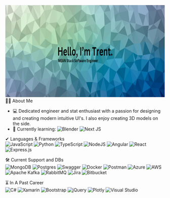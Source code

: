 <img height=290 src="githubReadMeBannerBackgroundv2.png"></img>
<br/>
👨‍💻 About Me
- 💻 Dedicated engineer and stat enthusiast with a passion for designing and creating modern intuitive UI's. I also enjoy creating 3D models on the side.
- 🌱 Currently learning: 
![Blender](https://img.shields.io/badge/blender-%23F5792A.svg?style=flat-square&logo=blender&logoColor=white)
![Next JS](https://img.shields.io/badge/Next-black?style=flat-square&logo=next.js&logoColor=white)

✔ Languages & Frameworks
<br/>
![JavaScript](https://img.shields.io/badge/javascript-%23323330.svg?style=flat-square&logo=javascript&logoColor=%23F7DF1E)
![Python](https://img.shields.io/badge/python-3670A0?style=flat-square&logo=python&logoColor=ffdd54)
![TypeScript](https://img.shields.io/badge/typescript-%23007ACC.svg?style=flat-square&logo=typescript&logoColor=white)
![NodeJS](https://img.shields.io/badge/node.js-6DA55F?style=flat-square&logo=node.js&logoColor=white)
![Angular](https://img.shields.io/badge/angular-%23DD0031.svg?style=flat-square&logo=angular&logoColor=white)
![React](https://img.shields.io/badge/react-%2320232a.svg?style=flat-square&logo=react&logoColor=%2361DAFB)
![Express.js](https://img.shields.io/badge/express.js-%23404d59.svg?style=flat-square&logo=express&logoColor=%2361DAFB)


🛠 Current Support and DBs
<br/>
![MongoDB](https://img.shields.io/badge/MongoDB-%234ea94b.svg?style=flat-square&logo=mongodb&logoColor=white)
![Postgres](https://img.shields.io/badge/postgres-%23316192.svg?style=flat-square&logo=postgresql&logoColor=white)
![Swagger](https://img.shields.io/badge/-Swagger-%23Clojure?style=flat-square&logo=swagger&logoColor=white)
![Docker](https://img.shields.io/badge/docker-%230db7ed.svg?style=flat-square&logo=docker&logoColor=white)
![Postman](https://img.shields.io/badge/Postman-FF6C37?style=flat-square&logo=postman&logoColor=white)
![Azure](https://img.shields.io/badge/azure-%230072C6.svg?style=flat-square&logo=microsoftazure&logoColor=white)
![AWS](https://img.shields.io/badge/AWS-%23FF9900.svg?style=flat-square&logo=amazon-aws&logoColor=white)
![Apache Kafka](https://img.shields.io/badge/Apache%20Kafka-000?style=flat-square&logo=apachekafka)
![RabbitMQ](https://img.shields.io/badge/Rabbitmq-FF6600?style=flat-square&logo=rabbitmq&logoColor=white)
![Jira](https://img.shields.io/badge/jira-%230A0FFF.svg?style=flat-square&logo=jira&logoColor=white)
![Bitbucket](https://img.shields.io/badge/bitbucket-%230047B3.svg?style=flat-square&logo=bitbucket&logoColor=white)


⏳ In A Past Career
<br/>
![C#](https://img.shields.io/badge/c%23-%23239120.svg?style=flat-square&logo=c-sharp&logoColor=white)
![Xamarin](https://img.shields.io/badge/xamarin-3199DC?style=flat-square&logo=xamarin&logoColor=white)
![Bootstrap](https://img.shields.io/badge/bootstrap-%23563D7C.svg?style=flat-square&logo=bootstrap&logoColor=white)
![jQuery](https://img.shields.io/badge/jquery-%230769AD.svg?style=flat-square&logo=jquery&logoColor=white)
![Plotly](https://img.shields.io/badge/Plotly-%233F4F75.svg?style=flat-square&logo=plotly&logoColor=white)
![Visual Studio](https://img.shields.io/badge/visual%20studio-5C2D91.svg?style=flat-square&logo=visual-studio&logoColor=white)
